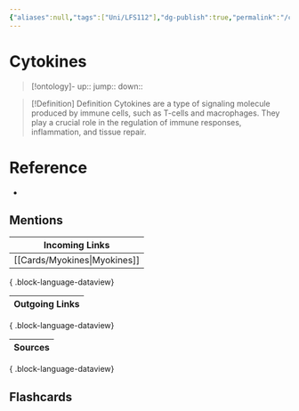 ```yaml
---
{"aliases":null,"tags":["Uni/LFS112"],"dg-publish":true,"permalink":"/cards/cytokines/","dgPassFrontmatter":true}
---
```


# Cytokines

> [!ontology]-
> up:: 
> jump:: 
> down:: 

> [!Definition] Definition
> Cytokines are a type of signaling molecule produced by immune cells, such as T-cells and macrophages. They play a crucial role in the regulation of immune responses, inflammation, and tissue repair.

# Reference
- 

## Mentions
| Incoming Links                  |
| ------------------------------- |
| [[Cards/Myokines\|Myokines]] |

{ .block-language-dataview}

| Outgoing Links |
| -------------- |

{ .block-language-dataview}

| Sources |
| ------- |

{ .block-language-dataview}

## Flashcards 
